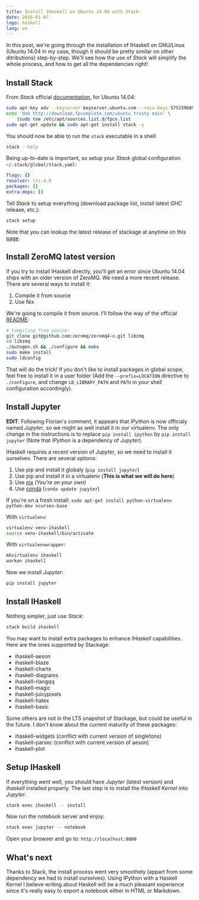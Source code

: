 ```yaml
---
title: Install IHaskell on Ubuntu 14.04 with Stack
date: 2016-01-07
logo: haskell
lang: en
---
```




In this post, we're going through the installation of IHaskell on
GNU/Linux (Ubuntu 14.04 in my case, though it should be pretty similar
on other ditributions) step-by-step. We'll see how the use of *Stack*
will simplify the whole process, and how to get all the dependencies
right!


## Install Stack

From *Stack* official [documentation](http://docs.haskellstack.org/en/stable/install_and_upgrade.html), for Ubuntu 14.04:

```sh
sudo apt-key adv --keyserver keyserver.ubuntu.com --recv-keys 575159689BEFB442
echo 'deb http://download.fpcomplete.com/ubuntu trusty main' \
    |sudo tee /etc/apt/sources.list.d/fpco.list
sudo apt-get update && sudo apt-get install stack -y
```

You should now be able to run the `stack` executable in a shell:
```sh
stack --help
```

Being up-to-date is important, so setup your *Stack* global configuration `~/.stack/global/stack.yaml`:

```yaml
flags: {}
resolver: lts-4.0
packages: []
extra-deps: []
```

Tell *Stack* to setup everything (download package list, install latest *GHC* release, etc.):

```sh
stack setup
```

Note that you can lookup the latest release of stackage at anytime on this [page](http://www.stackage.org/lts).

## Install ZeroMQ latest version

If you try to install IHaskell directly, you'll get an error since Ubuntu 14.04 ships with an older version of ZeroMQ. We need a more recent release. There are several ways to install it:

1. Compile it from source
2. Use Nix

We're going to compile it from source. I'll follow the way of the official [README](https://github.com/gibiansky/IHaskell#install-zeromq):

```sh
# Compiling from source:
git clone git@github.com:zeromq/zeromq4-x.git libzmq
cd libzmq
./autogen.sh && ./configure && make
sudo make install
sudo ldconfig
```

That will do the trick! If you don't like to install packages in global scope, feel free to install it in a user folder (Add the `--prefix=LOCATION` directive to `./configure`, and change `LD_LIBRARY_PATH` and `PATH` in your shell configuration accordingly).

## Install Jupyter

**EDIT**: Following Florian's comment, it appears that *IPython* is now officialy named *Jupyter*, so we might as well install it in our virtualenv. The only change in the instructions is to replace `pip install ipython` by `pip install jupyter` (Note that *IPython* is a dependency of *Jupyter*).

IHaskell requires a recent version of *Jupyter*, so we need to install it ourselves. There are several options:

1. Use pip and install it globaly (`pip install jupyter`)
2. Use pip and install it in a virtualenv (**This is what we will do here**)
3. Use [nix](https://nixos.org/nix/) *(You're on your own)*
4. Use [conda](https://www.continuum.io/downloads) (`conda update jupyter`)

If you're on a fresh install: `sudo apt-get install python-virtualenv python-dev ncurses-base`

With `virtualenv`:
```sh
virtualenv venv-ihaskell
source venv-ihaskell/bin/activate
```

With `virtualenvwrapper`:
```sh
mkvirtualenv ihaskell
workon ihaskell
```

Now we install *Jupyter*:
```sh
pip install jupyter
```



## Install IHaskell

Nothing simpler, just use *Stack*:

```sh
stack build ihaskell
```

You may want to install extra packages to enhance *IHaskell* capabilities. Here are the ones supported by Stackage:

* ihaskell-aeson
* ihaskell-blaze
* ihaskell-charts
* ihaskell-diagrams
* ihaskell-rlangqq
* ihaskell-magic
* ihaskell-juicypixels
* ihaskell-hatex
* ihaskell-basic

Some others are not in the LTS snapshot of Stackage, but could be useful in the future. I don't know about the current maturity of these packages:

* ihaskell-widgets (conflict with current version of singletons)
* ihaskell-parsec (conflict with current version of aeson)
* ihaskell-plot


## Setup IHaskell

If everything went well, you should have *Jupyter* (latest version) and *ihaskell* installed properly. The last step is to install the *IHaskell Kernel* into *Jupyter*.

```sh
stack exec ihaskell -- install
```

Now run the notebook server and enjoy:

```sh
stack exec jupyter -- notebook
```

Open your browser and go to: `http://localhost:8000`


## What's next

Thanks to Stack, the install process went very smoothely (appart from some dependency we had to install ourselves).
Using IPython with a Haskell Kernel I believe writing about Haskell will be a much pleasant experience since it's really easy
to export a notebook either in HTML or Markdown.
